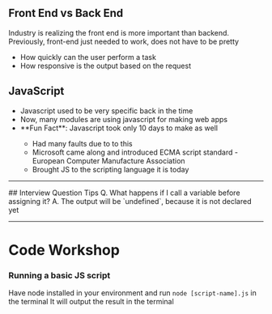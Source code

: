 ## Front End vs Back End

Industry is realizing the front end is more important than backend.
Previously, front-end just needed to work, does not have to be pretty
    <ul>
        <li>How quickly can the user perform a task</li>
        <li>How responsive is the output based on the request</li>
    </ul>


## JavaScript

<ul>
    <li>Javascript used to be very specific back in the time</li>
    <li>Now, many modules are using javascript for making web apps</li>
    <li>**Fun Fact**: Javascript took only 10 days to make as well</li>
        <ul>
            <li>Had many faults due to to this</li>
            <li>Microsoft came along and introduced ECMA script standard - European Computer Manufacture Association</li>
            <li>Brought JS to the scripting language it is today</li>
        </ul>
</ul>

<hr>
## Interview Question Tips
Q. What happens if I call a variable before assigning it?
A. The output will be `undefined`, because it is not declared yet
<hr>

# Code Workshop

### Running a basic JS script
Have node installed in your environment and run `node [script-name].js` in the terminal
It will output the result in the terminal


